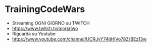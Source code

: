 # TrainingCodeWars
 - Streaming OGNI GIORNO su TWITCH
 - https://www.twitch.tv/giorsrlwo
 - Riguarda su Youtube
 - https://www.youtube.com/channel/UCRJvY74tiHlVo78ZrBEz13w
